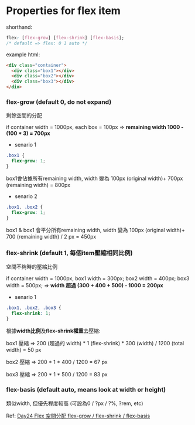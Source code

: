 # Properties for flex item

shorthand: 
```css
flex: [flex-grow] [flex-shrink] [flex-basis]; 
/* default => flex: 0 1 auto */
```
example html:
```html
<div class="container">
  <div class="box1"></div>
  <div class="box2"></div>
  <div class="box3"></div>
</div>
````

### flex-grow (default 0, do not expand)
剩餘空間的分配

if container width = 1000px, each box = 100px => **remaining width 1000 - (100 * 3) = 700px**

- senario 1
```css
.box1 {
  flex-grow: 1;
}
```
box1會佔據所有remaining width, width 變為 100px (original width)+ 700px (remaining width) = 800px

- senario 2
```css
.box1, .box2 {
  flex-grow: 1;
}
```
box1 & box1 會平分所有remaining width, width 變為 100px (original width)+ 700 (remaining width) / 2 px  = 450px

### flex-shrink (default 1, 每個item壓縮相同比例)
空間不夠時的壓縮比例

if container width = 1000px, box1 width = 300px; box2 width = 400px; box3 width = 500px; => **width 超過 (300 + 400 + 500) - 1000 = 200px**

- senario 1
```css
.box1, .box2, .box3 {
  flex-shrink: 1;
}
```
根據**width比例**及**flex-shrink權重**去壓縮:

box1 壓縮 => 200 (超過的 width) * 1 (flex-shrink) * 300 (width) / 1200 (total width) = 50 px

box2 壓縮 => 200 * 1 * 400 / 1200 = 67 px

box3 壓縮 => 200 * 1 * 500 / 1200 = 83 px


### flex-basis (default auto, means look at width or height)
類似width, 但優先程度較高 (可設為0 / ?px / ?%, ?rem, etc)

Ref: [Day24 Flex 空間分配 flex-grow / flex-shrink / flex-basis](https://ithelp.ithome.com.tw/articles/10208741) 
